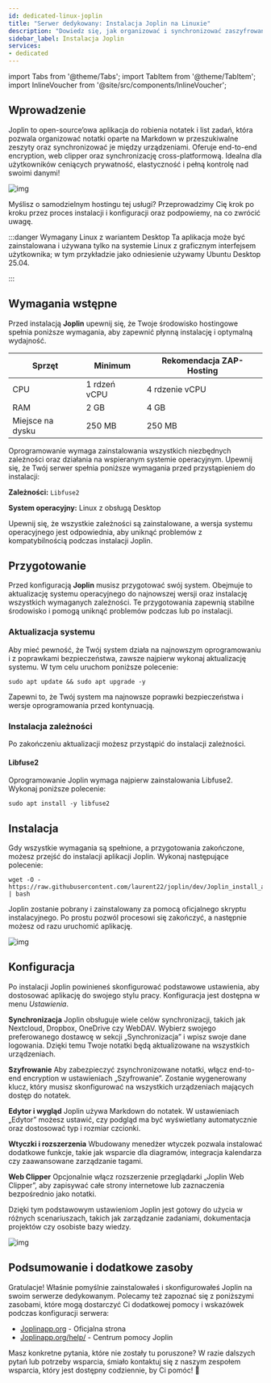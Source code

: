 ```yaml
---
id: dedicated-linux-joplin
title: "Serwer dedykowany: Instalacja Joplin na Linuxie"
description: "Dowiedz się, jak organizować i synchronizować zaszyfrowane notatki Markdown na różnych urządzeniach z Joplin — bezpieczne i elastyczne notowanie → Sprawdź teraz"
sidebar_label: Instalacja Joplin
services:
- dedicated
---
```


import Tabs from '@theme/Tabs';
import TabItem from '@theme/TabItem';
import InlineVoucher from '@site/src/components/InlineVoucher';

## Wprowadzenie

Joplin to open-source’owa aplikacja do robienia notatek i list zadań, która pozwala organizować notatki oparte na Markdown w przeszukiwalne zeszyty oraz synchronizować je między urządzeniami. Oferuje end-to-end encryption, web clipper oraz synchronizację cross-platformową. Idealna dla użytkowników ceniących prywatność, elastyczność i pełną kontrolę nad swoimi danymi!

![img](https://screensaver01.zap-hosting.com/index.php/s/qfo8k2RXWPFqi3g/preview)

Myślisz o samodzielnym hostingu tej usługi? Przeprowadzimy Cię krok po kroku przez proces instalacji i konfiguracji oraz podpowiemy, na co zwrócić uwagę.

:::danger Wymagany Linux z wariantem Desktop
Ta aplikacja może być zainstalowana i używana tylko na systemie Linux z graficznym interfejsem użytkownika; w tym przykładzie jako odniesienie używamy Ubuntu Desktop 25.04.

:::

<InlineVoucher />



## Wymagania wstępne

Przed instalacją **Joplin** upewnij się, że Twoje środowisko hostingowe spełnia poniższe wymagania, aby zapewnić płynną instalację i optymalną wydajność.

| Sprzęt | Minimum | Rekomendacja ZAP-Hosting |
| ---------- | ------------ | -------------------------- |
| CPU | 1 rdzeń vCPU | 4 rdzenie vCPU |
| RAM | 2 GB | 4 GB |
| Miejsce na dysku | 250 MB | 250 MB |

Oprogramowanie wymaga zainstalowania wszystkich niezbędnych zależności oraz działania na wspieranym systemie operacyjnym. Upewnij się, że Twój serwer spełnia poniższe wymagania przed przystąpieniem do instalacji:

**Zależności:** `Libfuse2`

**System operacyjny:** Linux z obsługą Desktop

Upewnij się, że wszystkie zależności są zainstalowane, a wersja systemu operacyjnego jest odpowiednia, aby uniknąć problemów z kompatybilnością podczas instalacji Joplin.



## Przygotowanie

Przed konfiguracją **Joplin** musisz przygotować swój system. Obejmuje to aktualizację systemu operacyjnego do najnowszej wersji oraz instalację wszystkich wymaganych zależności. Te przygotowania zapewnią stabilne środowisko i pomogą uniknąć problemów podczas lub po instalacji.


### Aktualizacja systemu
Aby mieć pewność, że Twój system działa na najnowszym oprogramowaniu i z poprawkami bezpieczeństwa, zawsze najpierw wykonaj aktualizację systemu. W tym celu uruchom poniższe polecenie:

```
sudo apt update && sudo apt upgrade -y
```
Zapewni to, że Twój system ma najnowsze poprawki bezpieczeństwa i wersje oprogramowania przed kontynuacją.

### Instalacja zależności
Po zakończeniu aktualizacji możesz przystąpić do instalacji zależności.

#### Libfuse2
Oprogramowanie Joplin wymaga najpierw zainstalowania Libfuse2. Wykonaj poniższe polecenie: 
```
sudo apt install -y libfuse2
```




## Instalacja
Gdy wszystkie wymagania są spełnione, a przygotowania zakończone, możesz przejść do instalacji aplikacji Joplin. Wykonaj następujące polecenie:

```
wget -O - https://raw.githubusercontent.com/laurent22/joplin/dev/Joplin_install_and_update.sh | bash
```

Joplin zostanie pobrany i zainstalowany za pomocą oficjalnego skryptu instalacyjnego. Po prostu pozwól procesowi się zakończyć, a następnie możesz od razu uruchomić aplikację.



![img](https://screensaver01.zap-hosting.com/index.php/s/Af9xjkqz7TSr4sZ/preview)



## Konfiguracja

Po instalacji Joplin powinieneś skonfigurować podstawowe ustawienia, aby dostosować aplikację do swojego stylu pracy. Konfiguracja jest dostępna w menu *Ustawienia*.

**Synchronizacja**
Joplin obsługuje wiele celów synchronizacji, takich jak Nextcloud, Dropbox, OneDrive czy WebDAV. Wybierz swojego preferowanego dostawcę w sekcji „Synchronizacja” i wpisz swoje dane logowania. Dzięki temu Twoje notatki będą aktualizowane na wszystkich urządzeniach.

**Szyfrowanie**
Aby zabezpieczyć zsynchronizowane notatki, włącz end-to-end encryption w ustawieniach „Szyfrowanie”. Zostanie wygenerowany klucz, który musisz skonfigurować na wszystkich urządzeniach mających dostęp do notatek.

**Edytor i wygląd**
Joplin używa Markdown do notatek. W ustawieniach „Edytor” możesz ustawić, czy podgląd ma być wyświetlany automatycznie oraz dostosować typ i rozmiar czcionki.

**Wtyczki i rozszerzenia**
Wbudowany menedżer wtyczek pozwala instalować dodatkowe funkcje, takie jak wsparcie dla diagramów, integracja kalendarza czy zaawansowane zarządzanie tagami.

**Web Clipper**
Opcjonalnie włącz rozszerzenie przeglądarki „Joplin Web Clipper”, aby zapisywać całe strony internetowe lub zaznaczenia bezpośrednio jako notatki.

Dzięki tym podstawowym ustawieniom Joplin jest gotowy do użycia w różnych scenariuszach, takich jak zarządzanie zadaniami, dokumentacja projektów czy osobiste bazy wiedzy.



![img](https://screensaver01.zap-hosting.com/index.php/s/FyjyeF3EcRFe2qf/preview)




## Podsumowanie i dodatkowe zasoby

Gratulacje! Właśnie pomyślnie zainstalowałeś i skonfigurowałeś Joplin na swoim serwerze dedykowanym. Polecamy też zapoznać się z poniższymi zasobami, które mogą dostarczyć Ci dodatkowej pomocy i wskazówek podczas konfiguracji serwera:

- [Joplinapp.org](https://joplin.org/) - Oficjalna strona
- [Joplinapp.org/help/](https://joplinapp.org/help/) - Centrum pomocy Joplin

Masz konkretne pytania, które nie zostały tu poruszone? W razie dalszych pytań lub potrzeby wsparcia, śmiało kontaktuj się z naszym zespołem wsparcia, który jest dostępny codziennie, by Ci pomóc! 🙂



<InlineVoucher />